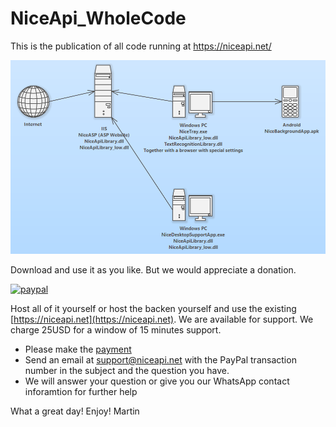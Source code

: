 # NiceApi_WholeCode
This is the publication of all code running at https://niceapi.net/

![alt text](https://github.com/SupportAtNiceApiDotNet/NiceApi_WholeCode/blob/main/Nice.png?raw=true)

Download and use it as you like. But we would appreciate a donation.

[![paypal](https://www.paypalobjects.com/en_US/i/btn/btn_donateCC_LG.gif)](https://www.paypal.com/cgi-bin/webscr?cmd=_donations&business=payment%40niceapi.net)


Host all of it yourself or host the backen yourself and use the existing [https://niceapi.net](https://niceapi.net). 
We are available for support. We charge 25USD for a window of 15 minutes support. 
* Please make the [payment](https://PayPal.me/NiceAPI/25usd)
* Send an email at support@niceapi.net with the PayPal transaction number in the subject and the question you have.
* We will answer your question or give you our WhatsApp contact inforamtion for further help

What a great day!
Enjoy! Martin
